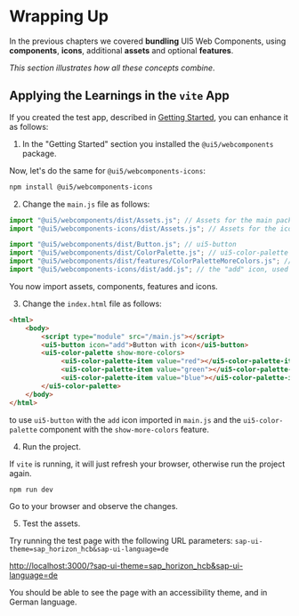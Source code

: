 # Wrapping Up

In the previous chapters we covered **bundling** UI5 Web Components, using **components**, **icons**, additional **assets** and optional **features**.

*This section illustrates how all these concepts combine*.

## Applying the Learnings in the `vite` App 

If you created the test app, described in [Getting Started](./README.md), you can enhance it as follows:

 1) In the "Getting Started" section you installed the `@ui5/webcomponents` package.

  Now, let's do the same for `@ui5/webcomponents-icons`:

```bash
npm install @ui5/webcomponents-icons
```

 2) Change the `main.js` file as follows:

   ```js
   import "@ui5/webcomponents/dist/Assets.js"; // Assets for the main package
   import "@ui5/webcomponents-icons/dist/Assets.js"; // Assets for the icons package
  
   import "@ui5/webcomponents/dist/Button.js"; // ui5-button
   import "@ui5/webcomponents/dist/ColorPalette.js"; // ui5-color-palette
   import "@ui5/webcomponents/dist/features/ColorPaletteMoreColors.js"; // the "more colors" feature
   import "@ui5/webcomponents-icons/dist/add.js"; // the "add" icon, used inside the button
   ```

  You now import assets, components, features and icons.

 3) Change the `index.html` file as follows:

   ```html
   <html>
       <body>
           <script type="module" src="/main.js"></script>
           <ui5-button icon="add">Button with icon</ui5-button>
           <ui5-color-palette show-more-colors>
                <ui5-color-palette-item value="red"></ui5-color-palette-item>
                <ui5-color-palette-item value="green"></ui5-color-palette-item>
                <ui5-color-palette-item value="blue"></ui5-color-palette-item>
           </ui5-color-palette>
       </body>
   </html>
   ```

   to use `ui5-button` with the `add` icon imported in `main.js` and the `ui5-color-palette` component with the `show-more-colors` feature.

 4) Run the project.

  If `vite` is running, it will just refresh your browser, otherwise run the project again.  

  ```bash
  npm run dev
  ```
  
  Go to your browser and observe the changes.

 5) Test the assets.

  Try running the test page with the following URL parameters: `sap-ui-theme=sap_horizon_hcb&sap-ui-language=de`

  [http://localhost:3000/?sap-ui-theme=sap_horizon_hcb&sap-ui-language=de](http://localhost:3000/?sap-ui-theme=sap_horizon_hcb&sap-ui-language=de)
  
  You should be able to see the page with an accessibility theme, and in German language.
  

